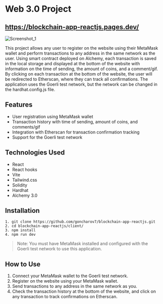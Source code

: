 # Web 3.0 Project
## https://blockchain-app-reactjs.pages.dev/
![Screenshot_1](https://user-images.githubusercontent.com/92748828/227339001-c27c79e7-e1b7-4f86-973e-b1e77e5804df.png)

This project allows any user to register on the website using their MetaMask wallet and perform transactions to any address in the same network as the user. Using smart contract deployed on Alchemy, each transaction is saved in the local storage and displayed at the bottom of the website with information on the time of sending, the amount of coins, and a comment/gif. By clicking on each transaction at the bottom of the website, the user will be redirected to Etherscan, where they can track all confirmations. The application uses the Goerli test network, but the network can be changed in the hardhat.config.js file.
## Features
+ User registration using MetaMask wallet
+ Transaction history with time of sending, amount of coins, and comments/gif
+ Integration with Etherscan for transaction confirmation tracking
+ Support for the Goerli test network
## Technologies Used
+ React
+ React hooks
+ Vite
+ Tailwind.css
+ Solidity
+ Hardhat
+ Alchemy 3.0
## Installation
```
1. git clone https://github.com/goncharov7/blockchain-app-reactjs.git
2. cd blockchain-app-reactjs/client/
3. npm install
4. npm run dev
```
> Note: You must have MetaMask installed and configured with the Goerli test network to use this application.
## How to Use
1. Connect your MetaMask wallet to the Goerli test network.
2. Register on the website using your MetaMask wallet.
3. Send transactions to any address in the same network as you.
4. Check the transaction history at the bottom of the website, and click on any transaction to track confirmations on Etherscan.
